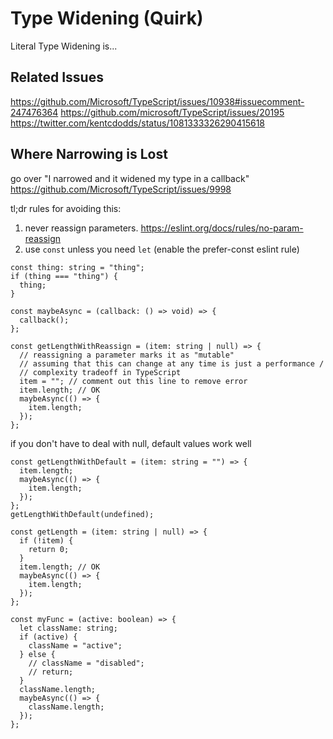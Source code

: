 # Type Widening (Quirk)

Literal Type Widening is...

## Related Issues

https://github.com/Microsoft/TypeScript/issues/10938#issuecomment-247476364
https://github.com/microsoft/TypeScript/issues/20195
https://twitter.com/kentcdodds/status/1081333326290415618

## Where Narrowing is Lost

go over "I narrowed and it widened my type in a callback"
https://github.com/Microsoft/TypeScript/issues/9998

tl;dr rules for avoiding this:

1. never reassign parameters. https://eslint.org/docs/rules/no-param-reassign
2. use `const` unless you need `let` (enable the prefer-const eslint rule)

```tsx
const thing: string = "thing";
if (thing === "thing") {
  thing;
}

const maybeAsync = (callback: () => void) => {
  callback();
};

const getLengthWithReassign = (item: string | null) => {
  // reassigning a parameter marks it as "mutable"
  // assuming that this can change at any time is just a performance /
  // complexity tradeoff in TypeScript
  item = ""; // comment out this line to remove error
  item.length; // OK
  maybeAsync(() => {
    item.length;
  });
};
```

if you don't have to deal with null, default values work well

```tsx
const getLengthWithDefault = (item: string = "") => {
  item.length;
  maybeAsync(() => {
    item.length;
  });
};
getLengthWithDefault(undefined);
```

```tsx
const getLength = (item: string | null) => {
  if (!item) {
    return 0;
  }
  item.length; // OK
  maybeAsync(() => {
    item.length;
  });
};
```

```tsx
const myFunc = (active: boolean) => {
  let className: string;
  if (active) {
    className = "active";
  } else {
    // className = "disabled";
    // return;
  }
  className.length;
  maybeAsync(() => {
    className.length;
  });
};
```
